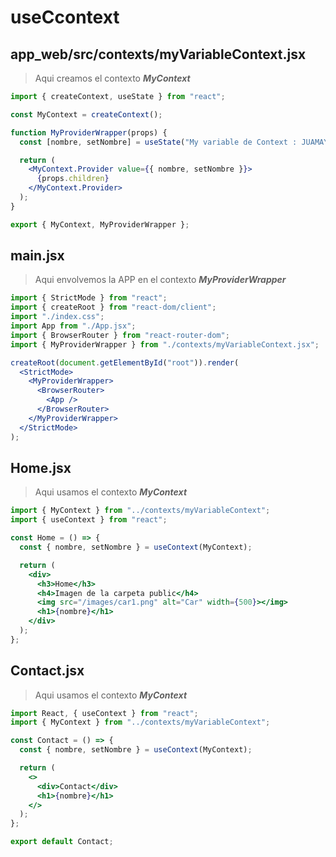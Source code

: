 # useCcontext

## app_web/src/contexts/myVariableContext.jsx

>Aqui creamos el contexto ***MyContext***

```jsx
import { createContext, useState } from "react";

const MyContext = createContext();

function MyProviderWrapper(props) {
  const [nombre, setNombre] = useState("My variable de Context : JUAMAYA");

  return (
    <MyContext.Provider value={{ nombre, setNombre }}>
      {props.children}
    </MyContext.Provider>
  );
}

export { MyContext, MyProviderWrapper };
```

## main.jsx

>Aqui envolvemos la APP en  el contexto ***MyProviderWrapper***

```jsx
import { StrictMode } from "react";
import { createRoot } from "react-dom/client";
import "./index.css";
import App from "./App.jsx";
import { BrowserRouter } from "react-router-dom";
import { MyProviderWrapper } from "./contexts/myVariableContext.jsx";

createRoot(document.getElementById("root")).render(
  <StrictMode>
    <MyProviderWrapper>
      <BrowserRouter>
        <App />
      </BrowserRouter>
    </MyProviderWrapper>
  </StrictMode>
);
```

## Home.jsx

>Aqui usamos el contexto ***MyContext***

```jsx
import { MyContext } from "../contexts/myVariableContext";
import { useContext } from "react";

const Home = () => {
  const { nombre, setNombre } = useContext(MyContext);

  return (
    <div>
      <h3>Home</h3>
      <h4>Imagen de la carpeta public</h4>
      <img src="/images/car1.png" alt="Car" width={500}></img>
      <h1>{nombre}</h1>
    </div>
  );
};
```

## Contact.jsx


>Aqui usamos el contexto ***MyContext***

```jsx
import React, { useContext } from "react";
import { MyContext } from "../contexts/myVariableContext";

const Contact = () => {
  const { nombre, setNombre } = useContext(MyContext);

  return (
    <>
      <div>Contact</div>
      <h1>{nombre}</h1>
    </>
  );
};

export default Contact;
```
